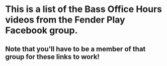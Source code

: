# This is a list of the Bass Office Hours videos from the Fender Play Facebook group.

## Note that you'll have to be a member of that group for these links to work!
